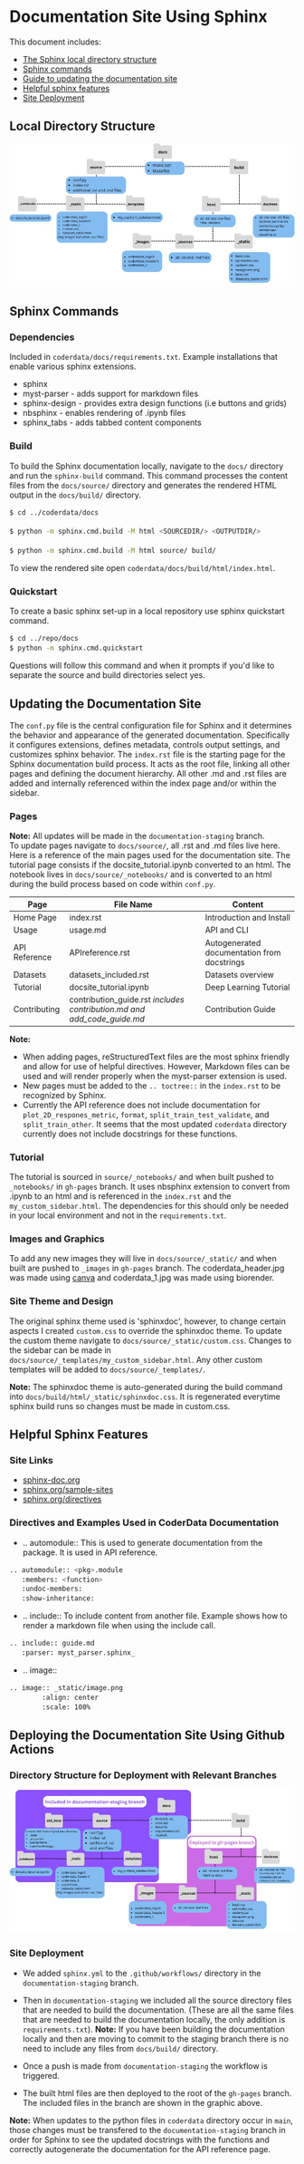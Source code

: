 
# Documentation Site Using Sphinx

This document includes:
- [The Sphinx local directory structure](#local-directory-structure)
- [Sphinx commands](#sphinx-commands)
- [Guide to updating the documentation site](#updating-the-documentation-site)
- [Helpful sphinx features](#helpful-sphinx-features)
- [Site Deployment](#deploying-the-documentation-site-using-github-actions)


## Local Directory Structure

![Directory Structure](local_struct.jpg?raw=true)

## Sphinx Commands

### Dependencies

Included in `coderdata/docs/requirements.txt`. Example installations that enable various sphinx extensions.

- sphinx 
- myst-parser   - adds support for markdown files
- sphinx-design - provides extra design functions (i.e buttons and grids)
- nbsphinx      - enables rendering of .ipynb files
- sphinx_tabs   - adds tabbed content components

### Build

To build the Sphinx documentation locally, navigate to the `docs/` directory and run the `sphinx-build` command. This command processes the content files from the `docs/source/` directory and generates the rendered HTML output in the `docs/build/` directory.

```sh
$ cd ../coderdata/docs

$ python -m sphinx.cmd.build -M html <SOURCEDIR/> <OUTPUTDIR/>

$ python -m sphinx.cmd.build -M html source/ build/
```
To view the rendered site open `coderdata/docs/build/html/index.html`.

### Quickstart

To create a basic sphinx set-up in a local repository use sphinx quickstart command.

```sh
$ cd ../repo/docs
$ python -m sphinx.cmd.quickstart
```
Questions will follow this command and when it prompts if you'd like to separate the source and build directories select yes. 

## Updating the Documentation Site 

The `conf.py` file is the central configuration file for Sphinx and it determines the behavior and appearance of the generated documentation. Specifically it configures extensions, defines metadata, controls output settings, and customizes sphinx behavior. The `index.rst` file is the starting page for the Sphinx documentation build process. It acts as the root file, linking all other pages and defining the document hierarchy. All other .md and .rst files are added and internally referenced within the index page and/or within the sidebar. 

### Pages
**Note:** All updates will be made in the `documentation-staging` branch.\
To update pages navigate to `docs/source/`, all .rst and .md files live here. Here is a reference of the main pages used for the documentation site. The tutorial page consists if the docsite_tutorial.ipynb converted to an html. The notebook lives in `docs/source/_notebooks/` and is converted to an html during the build process based on code within `conf.py`.

| Page             | File Name                                                               | Content                        |
| -----------------| ----------------------------------------------------------------------- | ------------------------------ |
| Home Page        | index.rst                                                               | Introduction and Install       |
| Usage            | usage.md                                                                | API and CLI                    |
| API Reference    | APIreference.rst                                                        | Autogenerated documentation from docstrings|
| Datasets         | datasets_included.rst                                                   | Datasets overview              |
| Tutorial         | docsite_tutorial.ipynb                                                  | Deep Learning Tutorial         |
| Contributing     | contribution_guide.rst *includes contribution.md and add_code_guide.md* | Contribution Guide             |

**Note:** 
- When adding pages, reStructuredText files are the most sphinx friendly and allow for use of helpful directives. However, Markdown files can be used and will render properly when the myst-parser extension is used. 
- New pages must be added to the `.. toctree::` in the `index.rst` to be recognized by Sphinx. 
- Currently the API reference does not include documentation for `plot_2D_respones_metric`, `format`, `split_train_test_validate`, and `split_train_other`. It seems that the most updated `coderdata` directory currently does not include docstrings for these functions.

### Tutorial

The tutorial is sourced in `source/_notebooks/` and when built pushed to `_notebooks/` in `gh-pages` branch. It uses nbsphinx extension to convert from .ipynb to an html and is referenced in the `index.rst` and the `my_custom_sidebar.html`. The dependencies for this should only be needed in your local environment and not in the `requirements.txt`. 

### Images and Graphics

To add any new images they will live in `docs/source/_static/` and when built are pushed to `_images` in `gh-pages` branch. The coderdata_header.jpg was made using [canva](https://www.canva.com/) and coderdata_1.jpg was made using biorender.

### Site Theme and Design

The original sphinx theme used is 'sphinxdoc', however, to change certain aspects I created `custom.css` to override the sphinxdoc theme. To update the custom theme navigate to `docs/source/_static/custom.css`. Changes to the sidebar can be made in `docs/source/_templates/my_custom_sidebar.html`. Any other custom templates will be added to `docs/source/_templates/`.

**Note:** The sphinxdoc theme is auto-generated during the build command into `docs/build/html/_static/sphinxdoc.css`. It is regenerated everytime sphinx build runs so changes must be made in custom.css. 


## Helpful Sphinx Features

### Site Links

- [sphinx-doc.org](https://www.sphinx-doc.org/en/master/index.html)
- [sphinx.org/sample-sites](https://sphinx-themes.org/sample-sites/default-sphinxdoc/)
- [sphinx.org/directives](https://www.sphinx-doc.org/en/master/usage/restructuredtext/basics.html#rst-directives)


### Directives and Examples Used in CoderData Documentation

- .. automodule::
This is used to generate documentation from the package. It is used in API reference.

```sh
.. automodule:: <pkg>.module
   :members: <function>
   :undoc-members:
   :show-inheritance:
```

- .. include::
To include content from another file. Example shows how to render a markdown file when using the include call.

```sh
.. include:: guide.md
   :parser: myst_parser.sphinx_ 
```

- .. image::

```sh
.. image:: _static/image.png   
		:align: center
		:scale: 100%
```
## Deploying the Documentation Site Using Github Actions

### Directory Structure for Deployment with Relevant Branches

![Directory Structure](deploy_struct.jpg?raw=true)

### Site Deployment

- We added `sphinx.yml` to the `.github/workflows/` directory in the `documentation-staging` branch.

- Then in `documentation-staging` we included all the source directory files that are needed to build the documentation. (These are all the same files that are needed to build the documentation locally, the only addition is `requirements.txt`). 
**Note:** If you have been building the documentation locally and then are moving to commit to the staging branch there is no need to include any files from `docs/build/` directory.

- Once a push is made from `documentation-staging` the workflow is triggered.

- The built html files are then deployed to the root of the `gh-pages` branch. The included files in the branch are shown in the graphic above.

**Note:** When updates to the python files in `coderdata` directory occur in `main`, those changes must be transfered to the `documentation-staging` branch in order for Sphinx to see the updated docstrings with the functions and correctly autogenerate the documentation for the API reference page. 